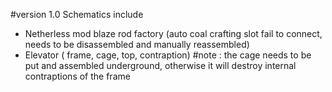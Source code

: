 #version 1.0
Schematics include 
  + Netherless mod blaze rod factory (auto coal crafting slot fail to connect, needs to be disassembled and manually reassembled)
  + Elevator ( frame, cage, top, contraption) #note : the cage needs to be put and assembled underground, otherwise it will destroy internal contraptions of the frame
